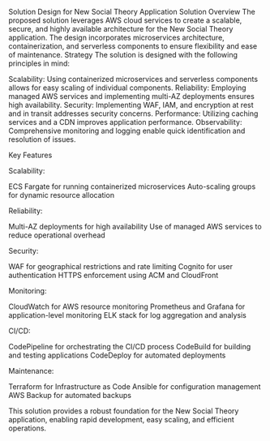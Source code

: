 Solution Design for New Social Theory Application
Solution Overview
The proposed solution leverages AWS cloud services to create a scalable, secure, and highly available architecture for the New Social Theory application. The design incorporates microservices architecture, containerization, and serverless components to ensure flexibility and ease of maintenance.
Strategy
The solution is designed with the following principles in mind:

Scalability: Using containerized microservices and serverless components allows for easy scaling of individual components.
Reliability: Employing managed AWS services and implementing multi-AZ deployments ensures high availability.
Security: Implementing WAF, IAM, and encryption at rest and in transit addresses security concerns.
Performance: Utilizing caching services and a CDN improves application performance.
Observability: Comprehensive monitoring and logging enable quick identification and resolution of issues.

Key Features

Scalability:

ECS Fargate for running containerized microservices
Auto-scaling groups for dynamic resource allocation


Reliability:

Multi-AZ deployments for high availability
Use of managed AWS services to reduce operational overhead


Security:

WAF for geographical restrictions and rate limiting
Cognito for user authentication
HTTPS enforcement using ACM and CloudFront


Monitoring:

CloudWatch for AWS resource monitoring
Prometheus and Grafana for application-level monitoring
ELK stack for log aggregation and analysis


CI/CD:

CodePipeline for orchestrating the CI/CD process
CodeBuild for building and testing applications
CodeDeploy for automated deployments


Maintenance:

Terraform for Infrastructure as Code
Ansible for configuration management
AWS Backup for automated backups



This solution provides a robust foundation for the New Social Theory application, enabling rapid development, easy scaling, and efficient operations.